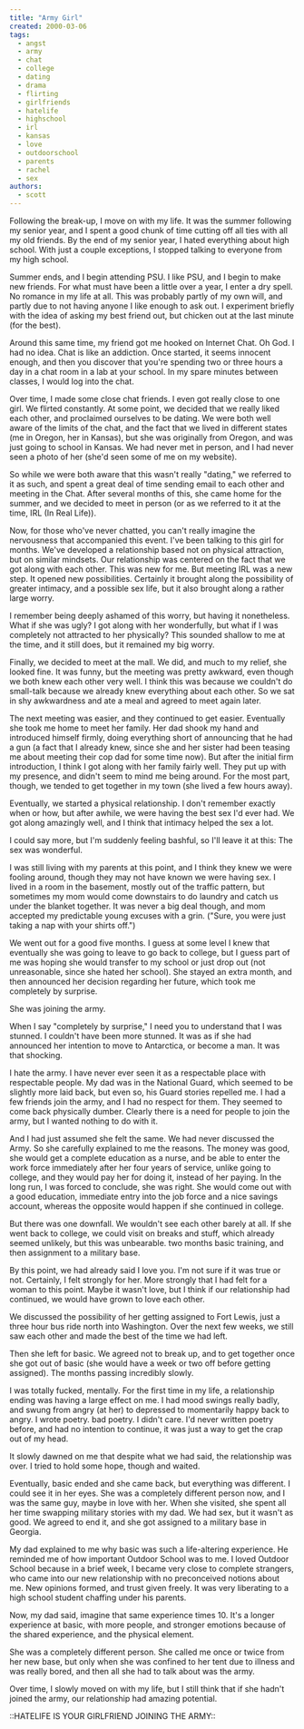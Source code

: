 ```yaml
---
title: "Army Girl"
created: 2000-03-06
tags: 
  - angst
  - army
  - chat
  - college
  - dating
  - drama
  - flirting
  - girlfriends
  - hatelife
  - highschool
  - irl
  - kansas
  - love
  - outdoorschool
  - parents
  - rachel
  - sex
authors: 
  - scott
---
```


Following the break-up, I move on with my life. It was the summer following my senior year, and I spent a good chunk of time cutting off all ties with all my old friends. By the end of my senior year, I hated everything about high school. With just a couple exceptions, I stopped talking to everyone from my high school.

Summer ends, and I begin attending PSU. I like PSU, and I begin to make new friends. For what must have been a little over a year, I enter a dry spell. No romance in my life at all. This was probably partly of my own will, and partly due to not having anyone I like enough to ask out. I experiment briefly with the idea of asking my best friend out, but chicken out at the last minute (for the best).

Around this same time, my friend got me hooked on Internet Chat. Oh God. I had no idea. Chat is like an addiction. Once started, it seems innocent enough, and then you discover that you're spending two or three hours a day in a chat room in a lab at your school. In my spare minutes between classes, I would log into the chat.

Over time, I made some close chat friends. I even got really close to one girl. We flirted constantly. At some point, we decided that we really liked each other, and proclaimed ourselves to be dating. We were both well aware of the limits of the chat, and the fact that we lived in different states (me in Oregon, her in Kansas), but she was originally from Oregon, and was just going to school in Kansas. We had never met in person, and I had never seen a photo of her (she'd seen some of me on my website).

So while we were both aware that this wasn't really "dating," we referred to it as such, and spent a great deal of time sending email to each other and meeting in the Chat. After several months of this, she came home for the summer, and we decided to meet in person (or as we referred to it at the time, IRL (In Real Life)).

Now, for those who've never chatted, you can't really imagine the nervousness that accompanied this event. I've been talking to this girl for months. We've developed a relationship based not on physical attraction, but on similar mindsets. Our relationship was centered on the fact that we got along with each other. This was new for me. But meeting IRL was a new step. It opened new possibilities. Certainly it brought along the possibility of greater intimacy, and a possible sex life, but it also brought along a rather large worry.

I remember being deeply ashamed of this worry, but having it nonetheless. What if she was ugly? I got along with her wonderfully, but what if I was completely not attracted to her physically? This sounded shallow to me at the time, and it still does, but it remained my big worry.

Finally, we decided to meet at the mall. We did, and much to my relief, she looked fine. It was funny, but the meeting was pretty awkward, even though we both knew each other very well. I think this was because we couldn't do small-talk because we already knew everything about each other. So we sat in shy awkwardness and ate a meal and agreed to meet again later.

The next meeting was easier, and they continued to get easier. Eventually she took me home to meet her family. Her dad shook my hand and introduced himself firmly, doing everything short of announcing that he had a gun (a fact that I already knew, since she and her sister had been teasing me about meeting their cop dad for some time now). But after the initial firm introduction, I think I got along with her family fairly well. They put up with my presence, and didn't seem to mind me being around. For the most part, though, we tended to get together in my town (she lived a few hours away).

Eventually, we started a physical relationship. I don't remember exactly when or how, but after awhile, we were having the best sex I'd ever had. We got along amazingly well, and I think that intimacy helped the sex a lot.

I could say more, but I'm suddenly feeling bashful, so I'll leave it at this: The sex was wonderful.

I was still living with my parents at this point, and I think they knew we were fooling around, though they may not have known we were having sex. I lived in a room in the basement, mostly out of the traffic pattern, but sometimes my mom would come downstairs to do laundry and catch us under the blanket together. It was never a big deal though, and mom accepted my predictable young excuses with a grin. ("Sure, you were just taking a nap with your shirts off.")

We went out for a good five months. I guess at some level I knew that eventually she was going to leave to go back to college, but I guess part of me was hoping she would transfer to my school or just drop out (not unreasonable, since she hated her school). She stayed an extra month, and then announced her decision regarding her future, which took me completely by surprise.

She was joining the army.

When I say "completely by surprise," I need you to understand that I was stunned. I couldn't have been more stunned. It was as if she had announced her intention to move to Antarctica, or become a man. It was that shocking.

I hate the army. I have never ever seen it as a respectable place with respectable people. My dad was in the National Guard, which seemed to be slightly more laid back, but even so, his Guard stories repelled me. I had a few friends join the army, and I had no respect for them. They seemed to come back physically dumber. Clearly there is a need for people to join the army, but I wanted nothing to do with it.

And I had just assumed she felt the same. We had never discussed the Army. So she carefully explained to me the reasons. The money was good, she would get a complete education as a nurse, and be able to enter the work force immediately after her four years of service, unlike going to college, and they would pay her for doing it, instead of her paying. In the long run, I was forced to conclude, she was right. She would come out with a good education, immediate entry into the job force and a nice savings account, whereas the opposite would happen if she continued in college.

But there was one downfall. We wouldn't see each other barely at all. If she went back to college, we could visit on breaks and stuff, which already seemed unlikely, but this was unbearable. two months basic training, and then assignment to a military base.

By this point, we had already said I love you. I'm not sure if it was true or not. Certainly, I felt strongly for her. More strongly that I had felt for a woman to this point. Maybe it wasn't love, but I think if our relationship had continued, we would have grown to love each other.

We discussed the possibility of her getting assigned to Fort Lewis, just a three hour bus ride north into Washington. Over the next few weeks, we still saw each other and made the best of the time we had left.

Then she left for basic. We agreed not to break up, and to get together once she got out of basic (she would have a week or two off before getting assigned). The months passing incredibly slowly.

I was totally fucked, mentally. For the first time in my life, a relationship ending was having a large effect on me. I had mood swings really badly, and swung from angry (at her) to depressed to momentarily happy back to angry. I wrote poetry. bad poetry. I didn't care. I'd never written poetry before, and had no intention to continue, it was just a way to get the crap out of my head.

It slowly dawned on me that despite what we had said, the relationship was over. I tried to hold some hope, though and waited.

Eventually, basic ended and she came back, but everything was different. I could see it in her eyes. She was a completely different person now, and I was the same guy, maybe in love with her. When she visited, she spent all her time swapping military stories with my dad. We had sex, but it wasn't as good. We agreed to end it, and she got assigned to a military base in Georgia.

My dad explained to me why basic was such a life-altering experience. He reminded me of how important Outdoor School was to me. I loved Outdoor School because in a brief week, I became very close to complete strangers, who came into our new relationship with no preconceived notions about me. New opinions formed, and trust given freely. It was very liberating to a high school student chaffing under his parents.

Now, my dad said, imagine that same experience times 10. It's a longer experience at basic, with more people, and stronger emotions because of the shared experience, and the physical element.

She was a completely different person. She called me once or twice from her new base, but only when she was confined to her tent due to illness and was really bored, and then all she had to talk about was the army.

Over time, I slowly moved on with my life, but I still think that if she hadn't joined the army, our relationship had amazing potential.

::HATELIFE IS YOUR GIRLFRIEND JOINING THE ARMY::
